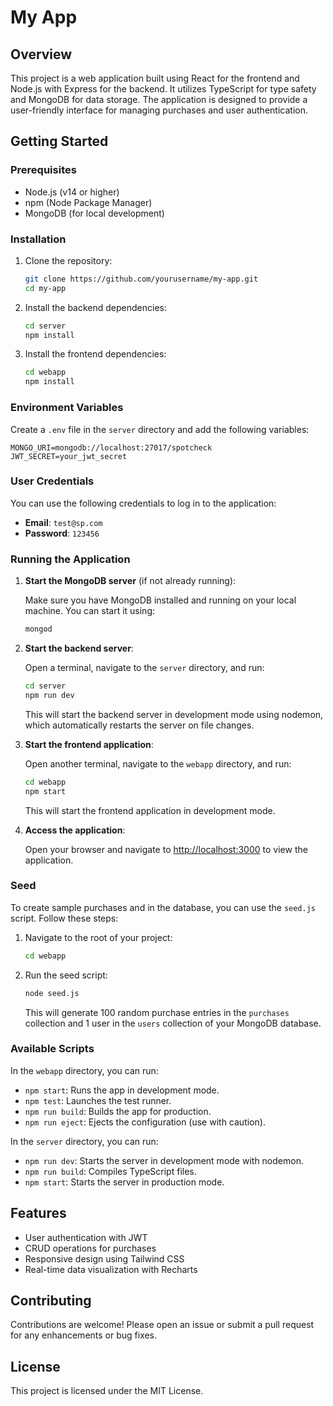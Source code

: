 # My App

## Overview

This project is a web application built using React for the frontend and Node.js with Express for the backend. It utilizes TypeScript for type safety and MongoDB for data storage. The application is designed to provide a user-friendly interface for managing purchases and user authentication.

## Getting Started

### Prerequisites

- Node.js (v14 or higher)
- npm (Node Package Manager)
- MongoDB (for local development)

### Installation

1. Clone the repository:

   ```bash
   git clone https://github.com/yourusername/my-app.git
   cd my-app
   ```

2. Install the backend dependencies:

   ```bash
   cd server
   npm install
   ```

3. Install the frontend dependencies:

   ```bash
   cd webapp
   npm install
   ```

### Environment Variables

Create a `.env` file in the `server` directory and add the following variables:

```
MONGO_URI=mongodb://localhost:27017/spotcheck
JWT_SECRET=your_jwt_secret
```

### User Credentials

You can use the following credentials to log in to the application:

- **Email**: `test@sp.com`
- **Password**: `123456`

### Running the Application

1. **Start the MongoDB server** (if not already running):

   Make sure you have MongoDB installed and running on your local machine. You can start it using:

   ```bash
   mongod
   ```

2. **Start the backend server**:

   Open a terminal, navigate to the `server` directory, and run:

   ```bash
   cd server
   npm run dev
   ```

   This will start the backend server in development mode using nodemon, which automatically restarts the server on file changes.

3. **Start the frontend application**:

   Open another terminal, navigate to the `webapp` directory, and run:

   ```bash
   cd webapp
   npm start
   ```

   This will start the frontend application in development mode. 

4. **Access the application**:

   Open your browser and navigate to [http://localhost:3000](http://localhost:3000) to view the application.

### Seed 

To create sample purchases and   in the database, you can use the `seed.js` script. Follow these steps:

1. Navigate to the root of your project:

   ```bash
   cd webapp
   ```

2. Run the seed script:

   ```bash
   node seed.js
   ```

   This will generate 100 random purchase entries in the `purchases` collection and 1 user in the `users`  collection of your MongoDB database.

### Available Scripts

In the `webapp` directory, you can run:

- `npm start`: Runs the app in development mode.
- `npm test`: Launches the test runner.
- `npm run build`: Builds the app for production.
- `npm run eject`: Ejects the configuration (use with caution).

In the `server` directory, you can run:

- `npm run dev`: Starts the server in development mode with nodemon.
- `npm run build`: Compiles TypeScript files.
- `npm start`: Starts the server in production mode.

## Features

- User authentication with JWT
- CRUD operations for purchases
- Responsive design using Tailwind CSS
- Real-time data visualization with Recharts

## Contributing

Contributions are welcome! Please open an issue or submit a pull request for any enhancements or bug fixes.

## License

This project is licensed under the MIT License.
